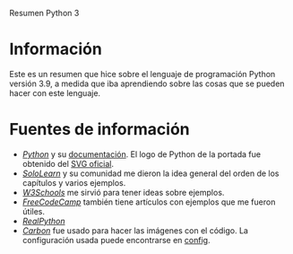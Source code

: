 Resumen Python 3

# Información
Este es un resumen que hice sobre el lenguaje de programación Python versión 3.9, a medida que iba aprendiendo sobre las cosas que se pueden hacer con este lenguaje.

# Fuentes de información
- *[Python](https://www.python.org/)* y su [documentación](https://docs.python.org/3/). El logo de Python de la portada fue obtenido del [SVG oficial](https://www.python.org/community/logos/).
- *[SoloLearn](https://www.sololearn.com)* y su comunidad me dieron la idea general del orden de los capítulos y varios ejemplos.
- *[W3Schools](https://www.w3schools.com)* me sirvió para tener ideas sobre ejemplos.
- *[FreeCodeCamp](https://www.freecodecamp.org/news/tag/python/)* también tiene artículos con ejemplos que me fueron útiles.
- *[RealPython](https://realpython.com)*
- *[Carbon](https://carbon.now.sh)* fue usado para hacer las imágenes con el código. La configuración usada puede encontrarse en [config](config).